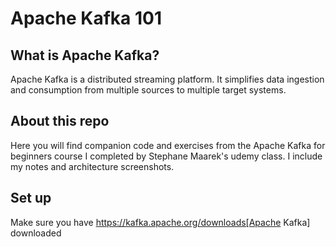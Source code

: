 # Apache Kafka 101
 
 ## What is Apache Kafka?
 Apache Kafka is a distributed streaming platform. It simplifies data ingestion and consumption from multiple sources to multiple target systems.
 
 ## About this repo
Here you will find companion code and exercises from the Apache Kafka for beginners course I completed by Stephane Maarek's udemy class. I include my notes and architecture screenshots.

## Set up
Make sure you have https://kafka.apache.org/downloads[Apache Kafka] downloaded
